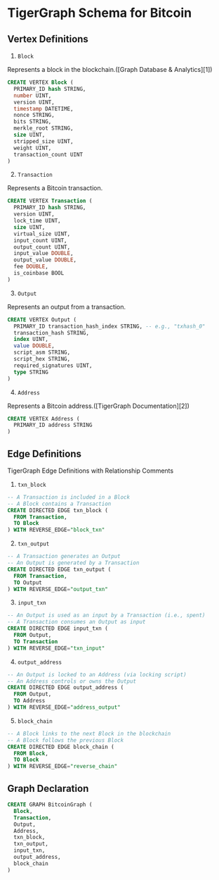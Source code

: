 # TigerGraph Schema for Bitcoin

## Vertex Definitions

1. `Block`

Represents a block in the blockchain.([Graph Database & Analytics][1])

```sql
CREATE VERTEX Block (
  PRIMARY_ID hash STRING,
  number UINT,
  version UINT,
  timestamp DATETIME,
  nonce STRING,
  bits STRING,
  merkle_root STRING,
  size UINT,
  stripped_size UINT,
  weight UINT,
  transaction_count UINT
)
```

2. `Transaction`

Represents a Bitcoin transaction.

```sql
CREATE VERTEX Transaction (
  PRIMARY_ID hash STRING,
  version UINT,
  lock_time UINT,
  size UINT,
  virtual_size UINT,
  input_count UINT,
  output_count UINT,
  input_value DOUBLE,
  output_value DOUBLE,
  fee DOUBLE,
  is_coinbase BOOL
)
```

3. `Output`

Represents an output from a transaction.

```sql
CREATE VERTEX Output (
  PRIMARY_ID transaction_hash_index STRING, -- e.g., "txhash_0"
  transaction_hash STRING,
  index UINT,
  value DOUBLE,
  script_asm STRING,
  script_hex STRING,
  required_signatures UINT,
  type STRING
)
```

4. `Address`

Represents a Bitcoin address.([TigerGraph Documentation][2])

```sql
CREATE VERTEX Address (
  PRIMARY_ID address STRING
)
```


## Edge Definitions

TigerGraph Edge Definitions with Relationship Comments

1. `txn_block`

```sql
-- A Transaction is included in a Block
-- A Block contains a Transaction
CREATE DIRECTED EDGE txn_block ( 
  FROM Transaction,
  TO Block
) WITH REVERSE_EDGE="block_txn"
```

2. `txn_output`

```sql
-- A Transaction generates an Output
-- An Output is generated by a Transaction
CREATE DIRECTED EDGE txn_output (
  FROM Transaction,
  TO Output
) WITH REVERSE_EDGE="output_txn"
```

3. `input_txn`

```sql
-- An Output is used as an input by a Transaction (i.e., spent)
-- A Transaction consumes an Output as input
CREATE DIRECTED EDGE input_txn ( 
  FROM Output,
  TO Transaction
) WITH REVERSE_EDGE="txn_input"
```

4. `output_address`

```sql
-- An Output is locked to an Address (via locking script)
-- An Address controls or owns the Output
CREATE DIRECTED EDGE output_address ( 
  FROM Output,
  TO Address
) WITH REVERSE_EDGE="address_output"
```

5. `block_chain`

```sql
-- A Block links to the next Block in the blockchain
-- A Block follows the previous Block
CREATE DIRECTED EDGE block_chain ( 
  FROM Block,
  TO Block
) WITH REVERSE_EDGE="reverse_chain"
```


## Graph Declaration

```sql
CREATE GRAPH BitcoinGraph (
  Block,
  Transaction,
  Output,
  Address,
  txn_block,
  txn_output,
  input_txn,
  output_address,
  block_chain
)
```